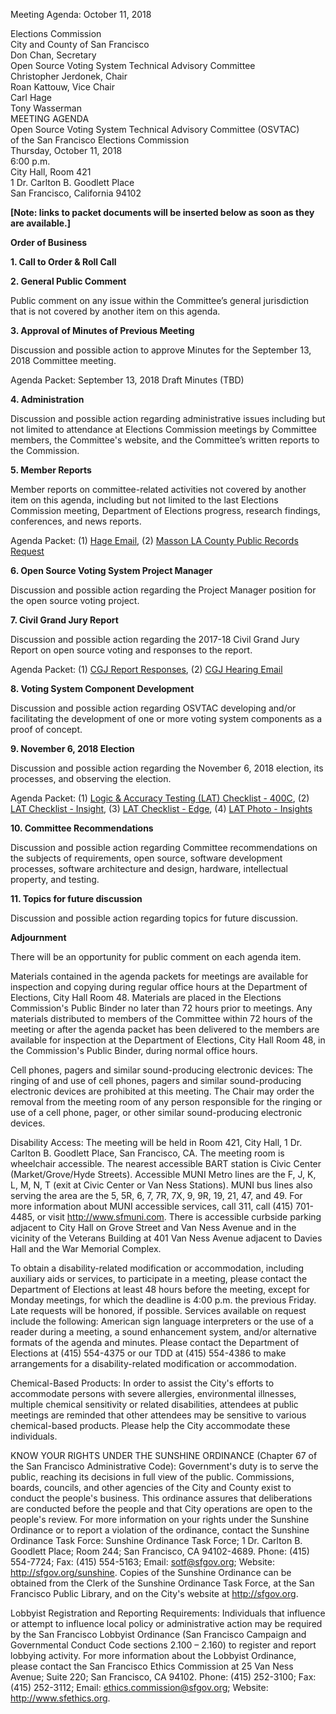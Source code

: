 Meeting Agenda: October 11, 2018


<div id="meeting_header_right" class="headered">
Elections Commission<br>
City and County of San Francisco<br>
Don Chan, Secretary<br>
</div>

<div class="headered">
Open Source Voting System Technical Advisory Committee<br>
Christopher Jerdonek, Chair<br>
Roan Kattouw, Vice Chair<br>
Carl Hage<br>
Tony Wasserman<br>
</div>

<div id="meeting_header_main" class="headered">
MEETING AGENDA<br>
Open Source Voting System Technical Advisory Committee (OSVTAC)<br>
of the San Francisco Elections Commission<br>
Thursday, October 11, 2018<br>
6:00 p.m.<br>
City Hall, Room 421<br>
1 Dr. Carlton B. Goodlett Place<br>
San Francisco, California 94102<br>
</div>

**[Note: links to packet documents will be inserted below as soon as they
are available.]**

**Order of Business**


**1\. Call to Order & Roll Call**


**2\. General Public Comment**

Public comment on any issue within the Committee’s general jurisdiction that
is not covered by another item on this agenda.


**3\. Approval of Minutes of Previous Meeting**

Discussion and possible action to approve Minutes for the September 13, 2018
Committee meeting.

Agenda Packet: September 13, 2018 Draft Minutes (TBD)


**4\. Administration**

Discussion and possible action regarding administrative issues including but
not limited to attendance at Elections Commission meetings by Committee
members, the Committee's website, and the Committee’s written reports to the
Commission.


**5\. Member Reports**

Member reports on committee-related activities not covered by another item on
this agenda, including but not limited to the last Elections Commission
meeting, Department of Elections progress, research findings, conferences,
and news reports.

Agenda Packet:
(1) [Hage Email](/files/meetings/2018/2018-10-11/packet/Hage_Emails.pdf),
(2) [Masson LA County Public Records Request](/files/meetings/2018/2018-10-11/packet/Masson_Pub_Records_Request.pdf)


**6\. Open Source Voting System Project Manager**

Discussion and possible action regarding the Project Manager position for the
open source voting project.


**7\. Civil Grand Jury Report**

Discussion and possible action regarding the 2017-18 Civil Grand Jury Report
on open source voting and responses to the report.

Agenda Packet:
(1) [CGJ Report Responses](/files/meetings/2018/2018-10-11/packet/CGJ_Report_Responses.pdf),
(2) [CGJ Hearing Email](/files/meetings/2018/2018-10-11/packet/CGJ_Hearing_Email.pdf)


**8\. Voting System Component Development**

Discussion and possible action regarding OSVTAC developing and/or
facilitating the development of one or more voting system components as a
proof of concept.


**9\. November 6, 2018 Election**

Discussion and possible action regarding the November 6, 2018 election, its
processes, and observing the election.

Agenda Packet:
(1) [Logic & Accuracy Testing (LAT) Checklist - 400C](/files/meetings/2018/2018-10-11/packet/Log_Acc_Testing/SF_400C_Pre_Election_LAT_Checklist.pdf),
(2) [LAT Checklist - Insight](/files/meetings/2018/2018-10-11/packet/Log_Acc_Testing/SF_INSIGHT_LAT_Checklist.pdf),
(3) [LAT Checklist - Edge](/files/meetings/2018/2018-10-11/packet/Log_Acc_Testing/SF_EDGE_Pre_LAT_Checklist.pdf),
(4) [LAT Photo - Insights](/files/meetings/2018/2018-10-11/packet/Log_Acc_Testing/Log_Acc_Testing_Insights.JPG)


**10\. Committee Recommendations**

Discussion and possible action regarding Committee recommendations on the
subjects of requirements, open source, software development processes,
software architecture and design, hardware, intellectual property, and
testing.


**11\. Topics for future discussion**

Discussion and possible action regarding topics for future discussion.


**Adjournment**


There will be an opportunity for public comment on each agenda item.

Materials contained in the agenda packets for meetings are available for
inspection and copying during regular office hours at the Department of
Elections, City Hall Room 48. Materials are placed in the Elections
Commission's Public Binder no later than 72 hours prior to meetings. Any
materials distributed to members of the Committee within 72 hours of the
meeting or after the agenda packet has been delivered to the members are
available for inspection at the Department of Elections, City Hall Room 48,
in the Commission's Public Binder, during normal office hours.

Cell phones, pagers and similar sound-producing electronic devices: The
ringing of and use of cell phones, pagers and similar sound-producing
electronic devices are prohibited at this meeting. The Chair may order the
removal from the meeting room of any person responsible for the ringing or
use of a cell phone, pager, or other similar sound-producing electronic
devices.

Disability Access: The meeting will be held in Room 421, City Hall, 1 Dr.
Carlton B. Goodlett Place, San Francisco, CA. The meeting room is wheelchair
accessible. The nearest accessible BART station is Civic Center
(Market/Grove/Hyde Streets). Accessible MUNI Metro lines are the F, J, K, L,
M, N, T (exit at Civic Center or Van Ness Stations). MUNI bus lines also
serving the area are the 5, 5R, 6, 7, 7R, 7X, 9, 9R, 19, 21, 47, and 49. For
more information about MUNI accessible services, call 311, call (415)
701-4485, or visit <http://www.sfmuni.com>. There is accessible curbside
parking adjacent to City Hall on Grove Street and Van Ness Avenue and in the
vicinity of the Veterans Building at 401 Van Ness Avenue adjacent to Davies
Hall and the War Memorial Complex.

To obtain a disability-related modification or accommodation, including
auxiliary aids or services, to participate in a meeting, please contact the
Department of Elections at least 48 hours before the meeting, except for
Monday meetings, for which the deadline is 4:00 p.m. the previous Friday.
Late requests will be honored, if possible. Services available on request
include the following: American sign language interpreters or the use of a
reader during a meeting, a sound enhancement system, and/or alternative
formats of the agenda and minutes. Please contact the Department of Elections
at (415) 554-4375 or our TDD at (415) 554-4386 to make arrangements for a
disability-related modification or accommodation.

Chemical-Based Products: In order to assist the City's efforts to accommodate
persons with severe allergies, environmental illnesses, multiple chemical
sensitivity or related disabilities, attendees at public meetings are
reminded that other attendees may be sensitive to various chemical-based
products. Please help the City accommodate these individuals.

KNOW YOUR RIGHTS UNDER THE SUNSHINE ORDINANCE (Chapter 67 of the San
Francisco Administrative Code): Government's duty is to serve the public,
reaching its decisions in full view of the public. Commissions, boards,
councils, and other agencies of the City and County exist to conduct the
people's business. This ordinance assures that deliberations are conducted
before the people and that City operations are open to the people's review.
For more information on your rights under the Sunshine Ordinance or to report
a violation of the ordinance, contact the Sunshine Ordinance Task Force:
Sunshine Ordinance Task Force; 1 Dr. Carlton B. Goodlett Place; Room 244; San
Francisco, CA 94102-4689. Phone: (415) 554-7724; Fax: (415) 554-5163; Email:
<sotf@sfgov.org>; Website: <http://sfgov.org/sunshine>. Copies of the Sunshine
Ordinance can be obtained from the Clerk of the Sunshine Ordinance Task
Force, at the San Francisco Public Library, and on the City's website at
<http://sfgov.org>.

Lobbyist Registration and Reporting Requirements: Individuals that influence
or attempt to influence local policy or administrative action may be required
by the San Francisco Lobbyist Ordinance (San Francisco Campaign and
Governmental Conduct Code sections 2.100 – 2.160) to register and report
lobbying activity. For more information about the Lobbyist Ordinance, please
contact the San Francisco Ethics Commission at 25 Van Ness Avenue; Suite 220;
San Francisco, CA 94102. Phone: (415) 252-3100; Fax: (415) 252-3112; Email:
<ethics.commission@sfgov.org>; Website: <http://www.sfethics.org>.
